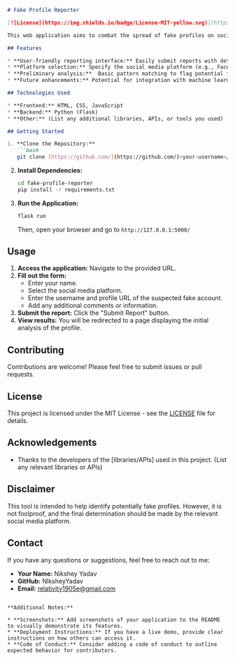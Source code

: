 ```markdown
# Fake Profile Reporter

[![License](https://img.shields.io/badge/License-MIT-yellow.svg)](https://opensource.org/licenses/MIT)

This web application aims to combat the spread of fake profiles on social media platforms. It allows users to easily report suspicious accounts and provides a basic analysis of the reported profile.

## Features

* **User-friendly reporting interface:** Easily submit reports with details about the fake profile.
* **Platform selection:** Specify the social media platform (e.g., Facebook, Instagram, Twitter) where the fake profile exists.
* **Preliminary analysis:**  Basic pattern matching to flag potential fake profiles.
* **Future enhancements:** Potential for integration with machine learning models and browser extensions for more comprehensive analysis and reporting.

## Technologies Used

* **Frontend:** HTML, CSS, JavaScript
* **Backend:** Python (Flask)
* **Other:** (List any additional libraries, APIs, or tools you used)

## Getting Started

1. **Clone the Repository:**
   ```bash
   git clone [https://github.com/](https://github.com/)<your-username>/fake-profile-reporter.git
   ```

2. **Install Dependencies:**
   ```bash
   cd fake-profile-reporter
   pip install -r requirements.txt
   ```

3. **Run the Application:**
   ```bash
   flask run
   ```
   Then, open your browser and go to `http://127.0.0.1:5000/`

## Usage

1. **Access the application:** Navigate to the provided URL.
2. **Fill out the form:**
   * Enter your name.
   * Select the social media platform.
   * Enter the username and profile URL of the suspected fake account.
   * Add any additional comments or information.
3. **Submit the report:** Click the "Submit Report" button.
4. **View results:** You will be redirected to a page displaying the initial analysis of the profile.

## Contributing

Contributions are welcome! Please feel free to submit issues or pull requests.

## License

This project is licensed under the MIT License - see the [LICENSE](LICENSE) file for details.

## Acknowledgements

* Thanks to the developers of the [libraries/APIs] used in this project. (List any relevant libraries or APIs)

## Disclaimer

This tool is intended to help identify potentially fake profiles. However, it is not foolproof, and the final determination should be made by the relevant social media platform.

## Contact

If you have any questions or suggestions, feel free to reach out to me:

* **Your Name:** Nikshey Yadav
* **GitHub:** NIksheyYadav
* **Email:** relativity1905e@gmail.com
```

**Additional Notes:**

* **Screenshots:** Add screenshots of your application to the README to visually demonstrate its features.
* **Deployment Instructions:** If you have a live demo, provide clear instructions on how others can access it.
* **Code of Conduct:** Consider adding a code of conduct to outline expected behavior for contributors.
